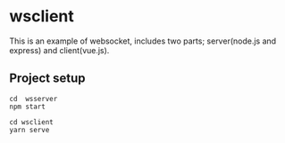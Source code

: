 # wsclient

This is an example of websocket, includes two parts; server(node.js and express) and client(vue.js).
## Project setup
```
cd  wsserver
npm start

cd wsclient
yarn serve
```
